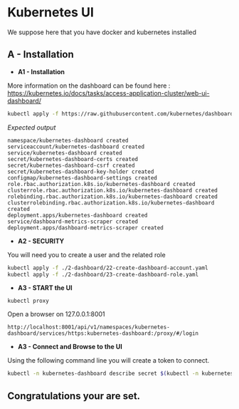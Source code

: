 # Kubernetes UI

We suppose here that you have docker and kubernetes installed

## A - Installation

- **A1 - Installation**

More information on the dashboard can be found here : 
https://kubernetes.io/docs/tasks/access-application-cluster/web-ui-dashboard/

```bash
kubectl apply -f https://raw.githubusercontent.com/kubernetes/dashboard/v2.0.0-beta8/aio/deploy/recommended.yaml
```

*Expected output*

```
namespace/kubernetes-dashboard created
serviceaccount/kubernetes-dashboard created
service/kubernetes-dashboard created
secret/kubernetes-dashboard-certs created
secret/kubernetes-dashboard-csrf created
secret/kubernetes-dashboard-key-holder created
configmap/kubernetes-dashboard-settings created
role.rbac.authorization.k8s.io/kubernetes-dashboard created
clusterrole.rbac.authorization.k8s.io/kubernetes-dashboard created
rolebinding.rbac.authorization.k8s.io/kubernetes-dashboard created
clusterrolebinding.rbac.authorization.k8s.io/kubernetes-dashboard created
deployment.apps/kubernetes-dashboard created
service/dashboard-metrics-scraper created
deployment.apps/dashboard-metrics-scraper created
```

- **A2 - SECURITY**

You will need you to create a user and the related role

```bash
kubectl apply -f ./2-dashboard/22-create-dashboard-account.yaml
kubectl apply -f ./2-dashboard/23-create-dashboard-role.yaml
```

- **A3 - START the UI**

```
kubectl proxy
```

Open a browser on 127.0.0.1:8001

```
http://localhost:8001/api/v1/namespaces/kubernetes-dashboard/services/https:kubernetes-dashboard:/proxy/#/login
```

- **A3 - Connect and Browse to the UI**

Using the following command line you will create a token to connect.

```bash
kubectl -n kubernetes-dashboard describe secret $(kubectl -n kubernetes-dashboard get secret | grep admin-user | awk '{print $1}')
```

## Congratulations your are set.





